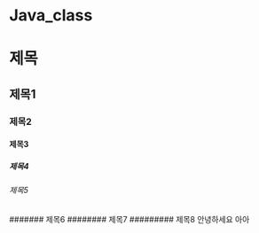 # Java_class
# 제목
## 제목1
### 제목2
#### 제목3
##### 제목4
###### 제목5
####### 제목6
######## 제목7
######### 제목8
안녕하세요
아아
